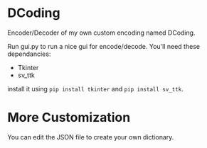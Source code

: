 # DCoding
Encoder/Decoder of my own custom encoding named DCoding.

Run gui.py to run a nice gui for encode/decode.
You'll need these dependancies:
- Tkinter
- sv_ttk

install it using `pip install tkinter` and `pip install sv_ttk`.

# More Customization
You can edit the JSON file to create your own dictionary.
